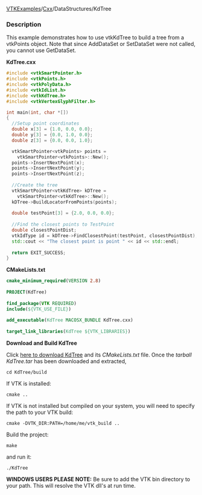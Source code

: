 [VTKExamples](/home/)/[Cxx](/Cxx)/DataStructures/KdTree

### Description
This example demonstrates how to use vtkKdTree to build a tree from a vtkPoints object. Note that since AddDataSet or SetDataSet were not called, you cannot use GetDataSet.

**KdTree.cxx**
```c++
#include <vtkSmartPointer.h>
#include <vtkPoints.h>
#include <vtkPolyData.h>
#include <vtkIdList.h>
#include <vtkKdTree.h>
#include <vtkVertexGlyphFilter.h>

int main(int, char *[])
{
  //Setup point coordinates
  double x[3] = {1.0, 0.0, 0.0};
  double y[3] = {0.0, 1.0, 0.0};
  double z[3] = {0.0, 0.0, 1.0};

  vtkSmartPointer<vtkPoints> points = 
    vtkSmartPointer<vtkPoints>::New();
  points->InsertNextPoint(x);
  points->InsertNextPoint(y);
  points->InsertNextPoint(z);
  
  //Create the tree
  vtkSmartPointer<vtkKdTree> kDTree = 
    vtkSmartPointer<vtkKdTree>::New();
  kDTree->BuildLocatorFromPoints(points);
  
  double testPoint[3] = {2.0, 0.0, 0.0};
  
  //Find the closest points to TestPoint
  double closestPointDist;
  vtkIdType id = kDTree->FindClosestPoint(testPoint, closestPointDist); //vtkKdTree::FindClosestPoint: must build locator first
  std::cout << "The closest point is point " << id << std::endl;
  
  return EXIT_SUCCESS;
}
```
**CMakeLists.txt**
```cmake
cmake_minimum_required(VERSION 2.8)
 
PROJECT(KdTree)
 
find_package(VTK REQUIRED)
include(${VTK_USE_FILE})
 
add_executable(KdTree MACOSX_BUNDLE KdTree.cxx)
 
target_link_libraries(KdTree ${VTK_LIBRARIES})
```

**Download and Build KdTree**

Click [here to download KdTree](https://github.com/lorensen/VTKWikiExamplesTarballs/raw/master/KdTree.tar) and its *CMakeLists.txt* file.
Once the *tarball KdTree.tar* has been downloaded and extracted,
```
cd KdTree/build 
```
If VTK is installed:
```
cmake ..
```
If VTK is not installed but compiled on your system, you will need to specify the path to your VTK build:
```
cmake -DVTK_DIR:PATH=/home/me/vtk_build ..
```
Build the project:
```
make
```
and run it:
```
./KdTree
```
**WINDOWS USERS PLEASE NOTE:** Be sure to add the VTK bin directory to your path. This will resolve the VTK dll's at run time.

